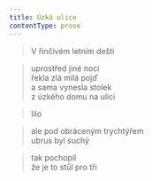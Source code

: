 ```yaml
---
title: Úzká ulice
contentType: prose
---
```


> V řinčivém letním dešti

  

> uprostřed jiné noci  
> řekla zlá milá pojď  
> a sama vynesla stolek  
> z úzkého domu na ulici

  

> lilo

  

> ale pod obráceným trychtýřem  
> ubrus byl suchý

  

> tak pochopil  
> že je to stůl pro tři
